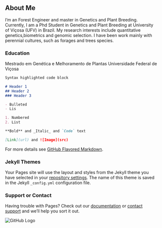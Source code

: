 ## About Me

I’m an Forest Engineer and master in Genetics and Plant Breeding. Currently, I am a Phd Student in Genetics and Plant Breeding at University of Viçosa (UFV) in Brazil. My research interests include quantitative genetics,biometrics and genomic selection. I have been work mainly with perennial cultures, such as forages and trees species. 

### Education

Mestrado em Genética e Melhoramento de Plantas
Universidade Federal de Viçosa

```markdown
Syntax highlighted code block

# Header 1
## Header 2
### Header 3

- Bulleted
- Lis

1. Numbered
2. List

**Bold** and _Italic_ and `Code` text

[Link](url) and ![Image](src)
```

For more details see [GitHub Flavored Markdown](https://guides.github.com/features/mastering-markdown/).

### Jekyll Themes

Your Pages site will use the layout and styles from the Jekyll theme you have selected in your [repository settings](https://github.com/filipe-manoel/me/settings). The name of this theme is saved in the Jekyll `_config.yml` configuration file.

### Support or Contact

Having trouble with Pages? Check out our [documentation](https://help.github.com/categories/github-pages-basics/) or [contact support](https://github.com/contact) and we’ll help you sort it out.

![GitHub Logo](/images/logo.png)
